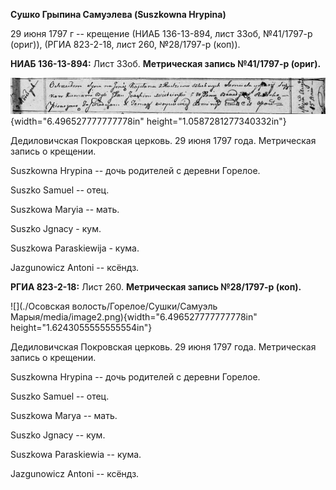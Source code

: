 **Сушко Грыпина Самуэлева (Suszkowna Hrypina)**

29 июня 1797 г -- крещение (НИАБ 136-13-894, лист 33об, №41/1797-р
(ориг)), (РГИА 823-2-18, лист 260, №28/1797-р (коп)).

**НИАБ 136-13-894:** Лист 33об. **Метрическая запись №41/1797-р
(ориг).**

![](./media/d62308cef8bb820c3f5b159b99a475b8360de01e.png){width="6.496527777777778in"
height="1.0587281277340332in"}

Дедиловичская Покровская церковь. 29 июня 1797 года. Метрическая запись
о крещении.

Suszkowna Hrypina -- дочь родителей с деревни Горелое.

Suszko Samuel -- отец.

Suszkowa Maryia -- мать.

Suszko Jgnacy - кум.

Suszkowa Paraskiewija - кума.

Jazgunowicz Antoni -- ксёндз.

**РГИА 823-2-18:** Лист 260. **Метрическая запись №28/1797-р (коп).**

![](./Осовская волость/Горелое/Сушки/Самуэль Марыя/media/image2.png){width="6.496527777777778in"
height="1.6243055555555554in"}

Дедиловичская Покровская церковь. 29 июня 1797 года. Метрическая запись
о крещении.

Suszkowna Hrypina -- дочь родителей с деревни Горелое.

Suszko Samuel -- отец.

Suszkowa Marya -- мать.

Suszko Jgnacy -- кум.

Suszkowa Paraskiewia -- кума.

Jazgunowicz Antoni -- ксёндз.
